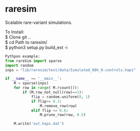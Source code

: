 # raresim
Scalable rare-variant simulations. 


To Install:  
  $ Clone git ..  
  $ cd Path to raresim/    <br/>
  $ python3 setup.py build_ext -i  <br/>

```python
Pythpon example:
from rareSim import sparse 
import random
inps = "lib/raresim/test/data/Simulated_80k_9.controls.haps"

if __name__ == '__main__':
	M = sparse(inps)
	for row in range( M.rcount()):
		if (M.row_not_null(row)==1):
			flip = random.uniform(0, 1)
			if flip<= 0.3:
				M.remove_row(row)
			elif flip <= 0.6:
				M.prune_row(row, 0.5)

	M.write('out.haps.dat')
  ```
